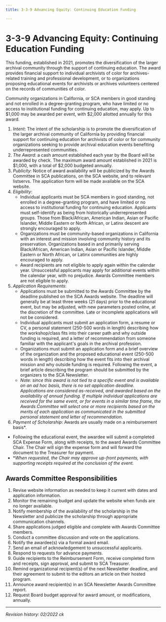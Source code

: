 ```yaml
---
title: 3-3-9 Advancing Equity: Continuing Education Funding

---
```


# 3-3-9 Advancing Equity: Continuing Education Funding
This funding, established in 2021, promotes the diversification of the larger archival community through the support of continuing education. The award provides financial support to individual archivists of color for archives-related training and professional development, or to organizations proposing educational events for archivists or archives volunteers centered on the records of communities of color.

Community organizations in California, or SCA members in good standing and not enrolled in a degree-granting program, who have limited or no access to institutional funding for continuing education, may apply. Up to $1,000 may be awarded per event, with $2,000 allotted annually for this award.

1. _Intent_: The intent of the scholarship is to promote the diversification of the larger archival community of California by providing financial support for continuing education for archivists of color or for community organizations seeking to provide archival education events benefiting underrepresented communities.
2. _The Award_: a cash amount established each year by the Board will be awarded by check. The maximum award amount established in 2021 is $1,000, with a total of $2,000 budgeted annually.
3. _Publicity_: Notice of award availability will be publicized by the Awards Committee in SCA publications, on the SCA website, and to relevant listservs. The application form will be made available on the SCA website.
4. _Eligibility_:
   - Individual applicants must be SCA members in good standing, not enrolled in a degree-granting program, and have limited or no access to institutional funding for continuing education. Applicants must self-identify as being from historically underrepresented groups. Those from Black/African, American Indian, Asian or Pacific Islander, Middle Eastern or North African, or Latinx descent are strongly encouraged to apply.
   - Organizations must be community-based organizations in California with an interest and mission involving community history and its preservation. Organizations based in and primarily serving Black/African, American Indian, Asian or Pacific Islander, Middle Eastern or North African, or Latinx communities are highly encouraged to apply.
   - Award recipients are not eligible to apply again within the calendar year. Unsuccessful applicants may apply for additional events within the calendar year, with no prejudice. Awards Committee members are not eligible to apply.
5. _Application Requirements_:
   - Applications must be submitted to the Awards Committee by the deadline published on the SCA Awards website. The deadline will generally be at least three weeks (21 days) prior to the educational event, but may be adjusted, with new parameters posted online, at the discretion of the committee. Late or incomplete applications will not be considered.
   - Individual applicants must submit an application form, a resume or CV, a personal statement (250-500 words in length) describing how the workshop/class fits into their career path and why outside funding is required, and a letter of recommendation from someone familiar with the applicant's goals in the archival profession.
   - Organizations must submit an application form and a brief overview of the organization and the proposed educational event (250-500 words in length) describing how the event fits into their archival mission and why outside funding is required. Following the event, a brief article describing the program should be submitted by the organizers to the SCA Newsletter.
   - _Note: since this award is not tied to a specific event and is available on an ad hoc basis, there is no set application deadline. Applications are considered as-received, and awarded based on the availability of annual funding. If multiple individual applications are received for the same event, or for events in a similar time frame, the Awards Committee will select one or more recipients based on the merits of each application as communicated in the submitted personal statement and letter of recommendation._
6. _Payment of Scholarship_: Awards are usually made on a reimbursement basis*.
- Following the educational event, the awardee will submit a completed SCA Expense Form, along with receipts, to the award Awards Committee Chair. The Chair will sign the expense form and will forward the document to the Treasurer for payment.
- *_When requested, the Chair may approve up-front payments, with supporting receipts required at the conclusion of the event._

## Awards Committee Responsibilities
1. Revise website information as needed to keep it current with dates and application information.
2. Monitor the remaining budget and update the website when funds are no longer available.
3. Notify membership of the availability of the scholarship in the Newsletter and publicize the scholarship through appropriate communication channels.
4. Share applications judged eligible and complete with Awards Committee members.
5. Conduct a committee discussion and vote on the applications.
6. Notify the awardee(s) via a formal award email.
7. Send an email of acknowledgement to unsuccessful applicants.
8. Respond to requests for advance payments.
9. Guide recipients to the Reimbursement Form, receive completed form and receipts, sign approval, and submit to SCA Treasurer.
10. Remind organizational recipient(s) of the next Newsletter deadline, and their agreement to submit to the editors an article on their hosted program.
11. Announce award recipient(s) in an SCA Newsletter Awards Committee report.
12. Request Board budget approval for award amount, or modifications, annually.

***

_Revision history: 02/2022 ck_
